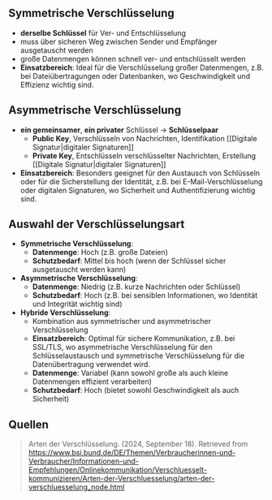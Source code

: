## Symmetrische Verschlüsselung
- **derselbe Schlüssel** für Ver- und Entschlüsselung
- muss über sicheren Weg zwischen Sender und Empfänger ausgetauscht werden
- große Datenmengen können schnell ver- und entschlüsselt werden
- **Einsatzbereich**: Ideal für die Verschlüsselung großer Datenmengen, z.B. bei Dateiübertragungen oder Datenbanken, wo Geschwindigkeit und Effizienz wichtig sind.

## Asymmetrische Verschlüsselung
- **ein gemeinsamer**, **ein privater** Schlüssel -> **Schlüsselpaar**
	- **Public Key**, Verschlüsseln von Nachrichten, Identifikation [[Digitale Signatur|digitaler Signaturen]]
	- **Private Key**, Entschlüsseln verschlüsselter Nachrichten, Erstellung [[Digitale Signatur|digitaler Signaturen]]
- **Einsatzbereich**: Besonders geeignet für den Austausch von Schlüsseln oder für die Sicherstellung der Identität, z.B. bei E-Mail-Verschlüsselung oder digitalen Signaturen, wo Sicherheit und Authentifizierung wichtig sind.

## Auswahl der Verschlüsselungsart
- **Symmetrische Verschlüsselung**: 
	- **Datenmenge**: Hoch (z.B. große Dateien)
	- **Schutzbedarf**: Mittel bis hoch (wenn der Schlüssel sicher ausgetauscht werden kann)
- **Asymmetrische Verschlüsselung**: 
	- **Datenmenge**: Niedrig (z.B. kurze Nachrichten oder Schlüssel)
	- **Schutzbedarf**: Hoch (z.B. bei sensiblen Informationen, wo Identität und Integrität wichtig sind)
- **Hybride Verschlüsselung**: 
	- Kombination aus symmetrischer und asymmetrischer Verschlüsselung
	- **Einsatzbereich**: Optimal für sichere Kommunikation, z.B. bei SSL/TLS, wo asymmetrische Verschlüsselung für den Schlüsselaustausch und symmetrische Verschlüsselung für die Datenübertragung verwendet wird.
	- **Datenmenge**: Variabel (kann sowohl große als auch kleine Datenmengen effizient verarbeiten)
	- **Schutzbedarf**: Hoch (bietet sowohl Geschwindigkeit als auch Sicherheit)

## Quellen

> Arten der Verschlüsselung. (2024, September 18). Retrieved from https://www.bsi.bund.de/DE/Themen/Verbraucherinnen-und-Verbraucher/Informationen-und-Empfehlungen/Onlinekommunikation/Verschluesselt-kommunizieren/Arten-der-Verschluesselung/arten-der-verschluesselung_node.html